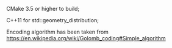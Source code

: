 CMake 3.5 or higher to build;

C++11 for std::geometry_distribution;

Encoding algorithm has been taken from https://en.wikipedia.org/wiki/Golomb_coding#Simple_algorithm

